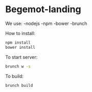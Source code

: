 # Begemot-landing

We use:
  -nodejs
  -npm
  -bower
  -brunch

How to install: 
```sh
npm install
bower install
```

To start server:
```sh
brunch w -s
```

To build:

```sh
brunch build
```
